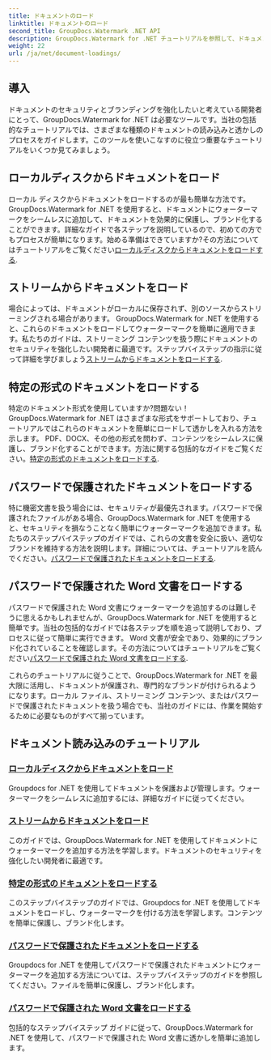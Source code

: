 ```yaml
---
title: ドキュメントのロード
linktitle: ドキュメントのロード
second_title: GroupDocs.Watermark .NET API
description: GroupDocs.Watermark for .NET チュートリアルを参照して、ドキュメントをロードして透かしを入れ、ステップバイステップのガイドでドキュメントのセキュリティとブランド化を確保します。
weight: 22
url: /ja/net/document-loadings/
---
```

## 導入
ドキュメントのセキュリティとブランディングを強化したいと考えている開発者にとって、GroupDocs.Watermark for .NET は必要なツールです。当社の包括的なチュートリアルでは、さまざまな種類のドキュメントの読み込みと透かしのプロセスをガイドします。このツールを使いこなすのに役立つ重要なチュートリアルをいくつか見てみましょう。

## ローカルディスクからドキュメントをロード
ローカル ディスクからドキュメントをロードするのが最も簡単な方法です。 GroupDocs.Watermark for .NET を使用すると、ドキュメントにウォーターマークをシームレスに追加して、ドキュメントを効果的に保護し、ブランド化することができます。詳細なガイドで各ステップを説明しているので、初めての方でもプロセスが簡単になります。始める準備はできていますか?その方法についてはチュートリアルをご覧ください[ローカルディスクからドキュメントをロードする](./load-document-from-local-disk/).

## ストリームからドキュメントをロード
場合によっては、ドキュメントがローカルに保存されず、別のソースからストリーミングされる場合があります。 GroupDocs.Watermark for .NET を使用すると、これらのドキュメントをロードしてウォーターマークを簡単に適用できます。私たちのガイドは、ストリーミング コンテンツを扱う際にドキュメントのセキュリティを強化したい開発者に最適です。ステップバイステップの指示に従って詳細を学びましょう[ストリームからドキュメントをロードする](./load-document-from-stream/).

## 特定の形式のドキュメントをロードする
特定のドキュメント形式を使用していますか?問題ない！ GroupDocs.Watermark for .NET はさまざまな形式をサポートしており、チュートリアルではこれらのドキュメントを簡単にロードして透かしを入れる方法を示します。 PDF、DOCX、その他の形式を問わず、コンテンツをシームレスに保護し、ブランド化することができます。方法に関する包括的なガイドをご覧ください。[特定の形式のドキュメントをロードする](./load-specific-format-document/).

## パスワードで保護されたドキュメントをロードする
特に機密文書を扱う場合には、セキュリティが最優先されます。パスワードで保護されたファイルがある場合、GroupDocs.Watermark for .NET を使用すると、セキュリティを損なうことなく簡単にウォーターマークを追加できます。私たちのステップバイステップのガイドでは、これらの文書を安全に扱い、適切なブランドを維持する方法を説明します。詳細については、チュートリアルを読んでください。[パスワードで保護されたドキュメントをロードする](./load-password-protected-document/).

## パスワードで保護された Word 文書をロードする
パスワードで保護された Word 文書にウォーターマークを追加するのは難しそうに思えるかもしれませんが、GroupDocs.Watermark for .NET を使用すると簡単です。当社の包括的なガイドでは各ステップを順を追って説明しており、プロセスに従って簡単に実行できます。 Word 文書が安全であり、効果的にブランド化されていることを確認します。その方法についてはチュートリアルをご覧ください[パスワードで保護された Word 文書をロードする](./load-password-protected-word-document/).

これらのチュートリアルに従うことで、GroupDocs.Watermark for .NET を最大限に活用し、ドキュメントが保護され、専門的なブランドが付けられるようになります。ローカル ファイル、ストリーミング コンテンツ、またはパスワードで保護されたドキュメントを扱う場合でも、当社のガイドには、作業を開始するために必要なものがすべて揃っています。
## ドキュメント読み込みのチュートリアル
### [ローカルディスクからドキュメントをロード](./load-document-from-local-disk/)
Groupdocs for .NET を使用してドキュメントを保護および管理します。ウォーターマークをシームレスに追加するには、詳細なガイドに従ってください。
### [ストリームからドキュメントをロード](./load-document-from-stream/)
このガイドでは、GroupDocs.Watermark for .NET を使用してドキュメントにウォーターマークを追加する方法を学習します。ドキュメントのセキュリティを強化したい開発者に最適です。
### [特定の形式のドキュメントをロードする](./load-specific-format-document/)
このステップバイステップのガイドでは、Groupdocs for .NET を使用してドキュメントをロードし、ウォーターマークを付ける方法を学習します。コンテンツを簡単に保護し、ブランド化します。
### [パスワードで保護されたドキュメントをロードする](./load-password-protected-document/)
Groupdocs for .NET を使用してパスワードで保護されたドキュメントにウォーターマークを追加する方法については、ステップバイステップのガイドを参照してください。ファイルを簡単に保護し、ブランド化します。
### [パスワードで保護された Word 文書をロードする](./load-password-protected-word-document/)
包括的なステップバイステップ ガイドに従って、GroupDocs.Watermark for .NET を使用して、パスワードで保護された Word 文書に透かしを簡単に追加します。